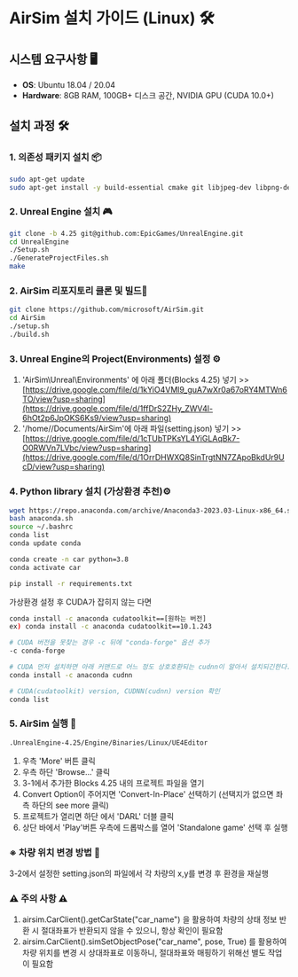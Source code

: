 
# AirSim 설치 가이드 (Linux) 🛠️

## 시스템 요구사항 🖥️

- **OS**: Ubuntu 18.04 / 20.04
- **Hardware**: 8GB RAM, 100GB+ 디스크 공간, NVIDIA GPU (CUDA 10.0+)

## 설치 과정 🛠️

### 1. 의존성 패키지 설치 📦

```bash
sudo apt-get update
sudo apt-get install -y build-essential cmake git libjpeg-dev libpng-dev libtiff-dev libgl1-mesa-dev libglu1-mesa-dev
```

### 2. Unreal Engine 설치 🎮

```bash
git clone -b 4.25 git@github.com:EpicGames/UnrealEngine.git
cd UnrealEngine
./Setup.sh
./GenerateProjectFiles.sh
make
```

### 2. AirSim 리포지토리 클론 및 빌드🔄

```bash
git clone https://github.com/microsoft/AirSim.git
cd AirSim
./setup.sh
./build.sh
```

### 3. Unreal Engine의 Project(Environments) 설정 ⚙️

1. 'AirSim\Unreal\Environments' 에 아래 폴더(Blocks 4.25) 넣기 >>
[https://drive.google.com/file/d/1kYiO4VMl9_guA7wXr0a67oRY4MTWn6TO/view?usp=sharing](https://drive.google.com/file/d/1ffDrS2ZHy_ZWV4l-6hOt2p6JpOKS6Ks9/view?usp=sharing)
2. '/home/<username>/Documents/AirSim'에 아래 파일(setting.json) 넣기 >>
[https://drive.google.com/file/d/1cTUbTPKsYL4YiGLAqBk7-O0RWVn7LVbc/view?usp=sharing](https://drive.google.com/file/d/1OrrDHWXQ8SinTrgtNN7ZApoBkdUr9UcD/view?usp=sharing)


### 4. Python library 설치 (가상환경 추천)⚙️

```bash
wget https://repo.anaconda.com/archive/Anaconda3-2023.03-Linux-x86_64.sh -O anaconda.sh
bash anaconda.sh
source ~/.bashrc
conda list
conda update conda

conda create -n car python=3.8
conda activate car

pip install -r requirements.txt 
```

가상환경 설정 후 CUDA가 잡히지 않는 다면
```bash
conda install -c anaconda cudatoolkit==[원하는 버전]
ex) conda install -c anaconda cudatoolkit==10.1.243

# CUDA 버전을 못찾는 경우 -c 뒤에 "conda-forge" 옵션 추가
-c conda-forge

# CUDA 먼저 설치하면 아래 커맨드로 어느 정도 상호호환되는 cudnn이 알아서 설치되긴한다.
conda install -c anaconda cudnn

# CUDA(cudatoolkit) version, CUDNN(cudnn) version 확인
conda list
```
### 5. AirSim 실행 🌟

```bash
.UnrealEngine-4.25/Engine/Binaries/Linux/UE4Editor
```
1. 우측 'More' 버튼 클릭
2. 우측 하단 'Browse...' 클릭
3. 3-1에서 추가한 Blocks 4.25 내의 프로젝트 파일을 열기
4. Convert Option이 주어지면 'Convert-In-Place' 선택하기 (선택지가 없으면 좌측 하단의 see more 클릭)
5. 프로젝트가 열리면 하단 에서 'DARL' 더블 클릭
6. 상단 바에서 'Play'버튼 우측에 드롭박스를 열어 'Standalone game' 선택 후 실행


### ※ 차량 위치 변경 방법 🌟
3-2에서 설정한 setting.json의 파일에서 각 차량의 x,y를 변경 후 환경을 재실행

### ⚠️ 주의 사항 ⚠️
1. airsim.CarClient().getCarState("car_name") 을 활용하여 차량의 상태 정보 반환 시 절대좌표가 반환되지 않을 수 있으니, 항상 확인이 필요함
2. airsim.CarClient().simSetObjectPose("car_name", pose, True) 를 활용하여 차량 위치를 변경 시 상대좌표로 이동하니, 절대좌표와 매핑하기 위해선 별도 작업이 필요함

